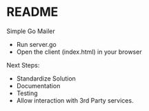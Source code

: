 # README #


Simple Go Mailer

- Run server.go
- Open the client (index.html) in your browser

Next Steps:

- Standardize Solution
- Documentation
- Testing
- Allow interaction with 3rd Party services.
